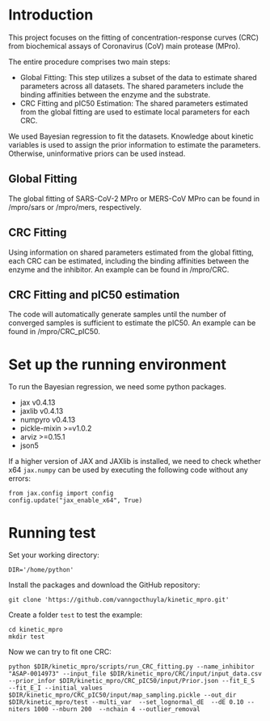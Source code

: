 # Introduction

This project focuses on the fitting of concentration-response curves (CRC) from biochemical assays of Coronavirus (CoV) main protease (MPro).

The entire procedure comprises two main steps:

-	Global Fitting: This step utilizes a subset of the data to estimate shared parameters across all datasets. The shared parameters include the binding affinities between the enzyme and the substrate.
-	CRC Fitting and pIC50 Estimation: The shared parameters estimated from the global fitting are used to estimate local parameters for each CRC.

We used Bayesian regression to fit the datasets. Knowledge about kinetic variables is used to assign the prior information to estimate the parameters. Otherwise, uninformative priors can be used instead.


## Global Fitting

The global fitting of SARS-CoV-2 MPro or MERS-CoV MPro can be found in /mpro/sars or /mpro/mers, respectively.

## CRC Fitting

Using information on shared parameters estimated from the global fitting, each CRC can be estimated, including the binding affinities between the enzyme and the inhibitor. An example can be found in /mpro/CRC.

## CRC Fitting and pIC50 estimation

The code will automatically generate samples until the number of converged samples is sufficient to estimate the pIC50. An example can be found in /mpro/CRC_pIC50.

# Set up the running environment

To run the Bayesian regression, we need some python packages. 

  * jax v0.4.13
  * jaxlib v0.4.13
  * numpyro v0.4.13
  * pickle-mixin >=v1.0.2
  * arviz >=0.15.1
  * json5

If a higher version of JAX and JAXlib is installed, we need to check whether x64 `jax.numpy` can be used by executing the following code without any errors:

    from jax.config import config
    config.update("jax_enable_x64", True)

# Running test

Set your working directory:
    
    DIR='/home/python'

Install the packages and download the GitHub repository:
    
    git clone 'https://github.com/vanngocthuyla/kinetic_mpro.git'

Create a folder `test` to test the example:
    
    cd kinetic_mpro
    mkdir test

Now we can try to fit one CRC:

    python $DIR/kinetic_mpro/scripts/run_CRC_fitting.py --name_inhibitor "ASAP-0014973" --input_file $DIR/kinetic_mpro/CRC/input/input_data.csv --prior_infor $DIR/kinetic_mpro/CRC_pIC50/input/Prior.json --fit_E_S  --fit_E_I --initial_values $DIR/kinetic_mpro/CRC_pIC50/input/map_sampling.pickle --out_dir $DIR/kinetic_mpro/test --multi_var  --set_lognormal_dE  --dE 0.10 --niters 1000 --nburn 200  --nchain 4 --outlier_removal

